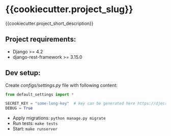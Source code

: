 # {{cookiecutter.project_slug}}
{{cookiecutter.project_short_description}}


## Project requirements:
- Django >= 4.2
- django-rest-framework >= 3.15.0

## Dev setup:
Create *configs/settings.py* file with following content:
```python
from default_settings import *

SECRET_KEY = "some-long-key"  # key can be generated here https://djecrety.ir/
DEBUG = True
```

- Apply migrations: `python manage.py migrate`
- Run tests: `make tests`
- Start: `make runserver`
